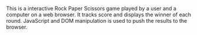 This is a interactive Rock Paper Scissors game played by a user and a computer on a web browser. It tracks score and displays the winner of each round. JavaScript and DOM manipulation is used to push the results to the browser.